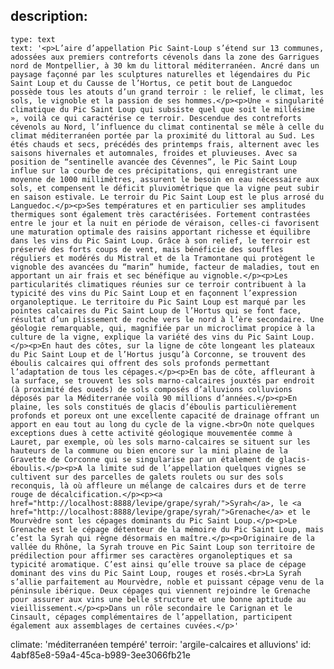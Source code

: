 description:
  -
    type: text
    text: '<p>L’aire d’appellation Pic Saint-Loup s’étend sur 13 communes, adossées aux premiers contreforts cévenols dans la zone des Garrigues nord de Montpellier, à 30 km du littoral méditerranéen. Ancré dans un paysage façonné par les sculptures naturelles et légendaires du Pic Saint Loup et du Causse de l’Hortus, ce petit bout de Languedoc possède tous les atouts d’un grand terroir : le relief, le climat, les sols, le vignoble et la passion de ses hommes.</p><p>Une « singularité climatique du Pic Saint Loup qui subsiste quel que soit le millésime », voilà ce qui caractérise ce terroir. Descendue des contreforts cévenols au Nord, l’influence du climat continental se mêle à celle du climat méditerranéen portée par la proximité du littoral au Sud. Les étés chauds et secs, précédés des printemps frais, alternent avec les saisons hivernales et automnales, froides et pluvieuses. Avec sa position de “sentinelle avancée des Cévennes”, le Pic Saint Loup influe sur la courbe de ces précipitations, qui enregistrant une moyenne de 1000 millimètres, assurent le besoin en eau nécessaire aux sols, et compensent le déficit pluviométrique que la vigne peut subir en saison estivale. Le terroir du Pic Saint Loup est le plus arrosé du Languedoc.</p><p>Ses températures et en particulier ses amplitudes thermiques sont également très caractérisées. Fortement contrastées entre le jour et la nuit en période de véraison, celles-ci favorisent une maturation optimale des raisins apportant richesse et équilibre dans les vins du Pic Saint Loup. Grâce à son relief, le terroir est préservé des forts coups de vent, mais bénéficie des souffles réguliers et modérés du Mistral et de la Tramontane qui protègent le vignoble des avancées du “marin” humide, facteur de maladies, tout en apportant un air frais et sec bénéfique au vignoble.</p><p>Les particularités climatiques réunies sur ce terroir contribuent à la typicité des vins du Pic Saint Loup et en façonnent l’expression organoleptique. Le territoire du Pic Saint Loup est marqué par les pointes calcaires du Pic Saint Loup de l’Hortus qui se font face, résultat d’un plissement de roche vers le nord à l’ère secondaire. Une géologie remarquable, qui, magnifiée par un microclimat propice à la culture de la vigne, explique la variété des vins du Pic Saint Loup.</p><p>En haut des côtes, sur la ligne de côte longeant les plateaux du Pic Saint Loup et de l’Hortus jusqu’à Corconne, se trouvent des éboulis calcaires qui offrent des sols profonds permettant l’adaptation de tous les cépages.</p><p>En bas de côte, affleurant à la surface, se trouvent les sols marno-calcaires jouxtés par endroit (à proximité des oueds) de sols composés d’alluvions colluvions déposés par la Méditerranée voilà 90 millions d’années.</p><p>En plaine, les sols constitués de glacis d’éboulis particulièrement profonds et poreux ont une excellente capacité de drainage offrant un apport en eau tout au long du cycle de la vigne.<br>On note quelques exceptions dues à cette activité géologique mouvementée comme à Lauret, par exemple, où les sols marno-calcaires se situent sur les hauteurs de la commune ou bien encore sur la mini plaine de la Gravette de Corconne qui se singularise par un étalement de glacis-éboulis.</p><p>A la limite sud de l’appellation quelques vignes se cultivent sur des parcelles de galets roulets ou sur des sols reconquis, là où affleure un mélange de calcaires durs et de terre rouge de décalcification.</p><p><a href="http://localhost:8888/levipe/grape/syrah/">Syrah</a>, le <a href="http://localhost:8888/levipe/grape/syrah/">Grenache</a> et le Mourvèdre sont les cépages dominants du Pic Saint Loup.</p><p>Le Grenache est le cépage détenteur de la mémoire du Pic Saint Loup, mais c’est la Syrah qui règne désormais en maître.</p><p>Originaire de la vallée du Rhône, la Syrah trouve en Pic Saint Loup son territoire de prédilection pour affirmer ses caractères organoleptiques et sa typicité aromatique. C’est ainsi qu’elle trouve sa place de cépage dominant des vins du Pic Saint Loup, rouges et rosés.<br>La Syrah s’allie parfaitement au Mourvèdre, noble et puissant cépage venu de la péninsule ibérique. Deux cépages qui viennent rejoindre le Grenache pour assurer aux vins une belle structure et une bonne aptitude au vieillissement.</p><p>Dans un rôle secondaire le Carignan et le Cinsault, cépages complémentaires de l’appellation, participent également aux assemblages de certaines cuvées.</p>'
climate: 'méditerranéen tempéré'
terroir: 'argile-calcaires et alluvions'
id: 4abf85e8-59a4-45ca-b989-3ee3066fb21e
